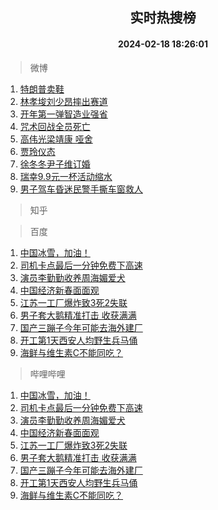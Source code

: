 <div align="center"><h2>实时热搜榜</h2><h4>2024-02-18 18:26:01</h4></div>

> 微博  

1. [特朗普卖鞋](https://s.weibo.com/weibo?q=%23%E7%89%B9%E6%9C%97%E6%99%AE%E5%8D%96%E9%9E%8B%23&t=31&band_rank=1&Refer=top)<br />
2. [林孝埈刘少昂摔出赛道](https://s.weibo.com/weibo?q=%23%E6%9E%97%E5%AD%9D%E5%9F%88%E5%88%98%E5%B0%91%E6%98%82%E6%91%94%E5%87%BA%E8%B5%9B%E9%81%93%23&t=31&band_rank=2&Refer=top)<br />
3. [开年第一弹智造业强省](https://s.weibo.com/weibo?q=%23%E5%BC%80%E5%B9%B4%E7%AC%AC%E4%B8%80%E5%BC%B9%E6%99%BA%E9%80%A0%E4%B8%9A%E5%BC%BA%E7%9C%81%23&t=31&band_rank=3&Refer=top)<br />
4. [咒术回战全员死亡](https://s.weibo.com/weibo?q=%23%E5%92%92%E6%9C%AF%E5%9B%9E%E6%88%98%E5%85%A8%E5%91%98%E6%AD%BB%E4%BA%A1%23&t=31&band_rank=4&Refer=top)<br />
5. [高伟光梁靖康 哑舍](https://s.weibo.com/weibo?q=%E9%AB%98%E4%BC%9F%E5%85%89%E6%A2%81%E9%9D%96%E5%BA%B7%20%E5%93%91%E8%88%8D&t=31&band_rank=5&Refer=top)<br />
6. [贾玲仪态](https://s.weibo.com/weibo?q=%23%E8%B4%BE%E7%8E%B2%E4%BB%AA%E6%80%81%23&t=31&band_rank=6&Refer=top)<br />
7. [徐冬冬尹子维订婚](https://s.weibo.com/weibo?q=%23%E5%BE%90%E5%86%AC%E5%86%AC%E5%B0%B9%E5%AD%90%E7%BB%B4%E8%AE%A2%E5%A9%9A%23&t=31&band_rank=7&Refer=top)<br />
8. [瑞幸9.9元一杯活动缩水](https://s.weibo.com/weibo?q=%23%E7%91%9E%E5%B9%B89.9%E5%85%83%E4%B8%80%E6%9D%AF%E6%B4%BB%E5%8A%A8%E7%BC%A9%E6%B0%B4%23&t=31&band_rank=8&Refer=top)<br />
9. [男子驾车昏迷民警手撕车窗救人](https://s.weibo.com/weibo?q=%23%E7%94%B7%E5%AD%90%E9%A9%BE%E8%BD%A6%E6%98%8F%E8%BF%B7%E6%B0%91%E8%AD%A6%E6%89%8B%E6%92%95%E8%BD%A6%E7%AA%97%E6%95%91%E4%BA%BA%23&t=31&band_rank=9&Refer=top)<br />

> 知乎  


> 百度  

1. [中国冰雪，加油！](https://www.baidu.com/s?wd=%E4%B8%AD%E5%9B%BD%E5%86%B0%E9%9B%AA%EF%BC%8C%E5%8A%A0%E6%B2%B9%EF%BC%81&sa=fyb_news&rsv_dl=fyb_news)<br />
2. [司机卡点最后一分钟免费下高速](https://www.baidu.com/s?wd=%E5%8F%B8%E6%9C%BA%E5%8D%A1%E7%82%B9%E6%9C%80%E5%90%8E%E4%B8%80%E5%88%86%E9%92%9F%E5%85%8D%E8%B4%B9%E4%B8%8B%E9%AB%98%E9%80%9F&sa=fyb_news&rsv_dl=fyb_news)<br />
3. [演员李勤勤收养周海媚爱犬](https://www.baidu.com/s?wd=%E6%BC%94%E5%91%98%E6%9D%8E%E5%8B%A4%E5%8B%A4%E6%94%B6%E5%85%BB%E5%91%A8%E6%B5%B7%E5%AA%9A%E7%88%B1%E7%8A%AC&sa=fyb_news&rsv_dl=fyb_news)<br />
4. [中国经济新春面面观](https://www.baidu.com/s?wd=%E4%B8%AD%E5%9B%BD%E7%BB%8F%E6%B5%8E%E6%96%B0%E6%98%A5%E9%9D%A2%E9%9D%A2%E8%A7%82&sa=fyb_news&rsv_dl=fyb_news)<br />
5. [江苏一工厂爆炸致3死2失联](https://www.baidu.com/s?wd=%E6%B1%9F%E8%8B%8F%E4%B8%80%E5%B7%A5%E5%8E%82%E7%88%86%E7%82%B8%E8%87%B43%E6%AD%BB2%E5%A4%B1%E8%81%94&sa=fyb_news&rsv_dl=fyb_news)<br />
6. [男子套大鹅精准打击 收获满满](https://www.baidu.com/s?wd=%E7%94%B7%E5%AD%90%E5%A5%97%E5%A4%A7%E9%B9%85%E7%B2%BE%E5%87%86%E6%89%93%E5%87%BB+%E6%94%B6%E8%8E%B7%E6%BB%A1%E6%BB%A1&sa=fyb_news&rsv_dl=fyb_news)<br />
7. [国产三蹦子今年可能去海外建厂](https://www.baidu.com/s?wd=%E5%9B%BD%E4%BA%A7%E4%B8%89%E8%B9%A6%E5%AD%90%E4%BB%8A%E5%B9%B4%E5%8F%AF%E8%83%BD%E5%8E%BB%E6%B5%B7%E5%A4%96%E5%BB%BA%E5%8E%82&sa=fyb_news&rsv_dl=fyb_news)<br />
8. [开工第1天西安人均野生兵马俑](https://www.baidu.com/s?wd=%E5%BC%80%E5%B7%A5%E7%AC%AC1%E5%A4%A9%E8%A5%BF%E5%AE%89%E4%BA%BA%E5%9D%87%E9%87%8E%E7%94%9F%E5%85%B5%E9%A9%AC%E4%BF%91&sa=fyb_news&rsv_dl=fyb_news)<br />
9. [海鲜与维生素C不能同吃？](https://www.baidu.com/s?wd=%E6%B5%B7%E9%B2%9C%E4%B8%8E%E7%BB%B4%E7%94%9F%E7%B4%A0C%E4%B8%8D%E8%83%BD%E5%90%8C%E5%90%83%EF%BC%9F&sa=fyb_news&rsv_dl=fyb_news)<br />

> 哔哩哔哩  

1. [中国冰雪，加油！](https://www.baidu.com/s?wd=%E4%B8%AD%E5%9B%BD%E5%86%B0%E9%9B%AA%EF%BC%8C%E5%8A%A0%E6%B2%B9%EF%BC%81&sa=fyb_news&rsv_dl=fyb_news)<br />
2. [司机卡点最后一分钟免费下高速](https://www.baidu.com/s?wd=%E5%8F%B8%E6%9C%BA%E5%8D%A1%E7%82%B9%E6%9C%80%E5%90%8E%E4%B8%80%E5%88%86%E9%92%9F%E5%85%8D%E8%B4%B9%E4%B8%8B%E9%AB%98%E9%80%9F&sa=fyb_news&rsv_dl=fyb_news)<br />
3. [演员李勤勤收养周海媚爱犬](https://www.baidu.com/s?wd=%E6%BC%94%E5%91%98%E6%9D%8E%E5%8B%A4%E5%8B%A4%E6%94%B6%E5%85%BB%E5%91%A8%E6%B5%B7%E5%AA%9A%E7%88%B1%E7%8A%AC&sa=fyb_news&rsv_dl=fyb_news)<br />
4. [中国经济新春面面观](https://www.baidu.com/s?wd=%E4%B8%AD%E5%9B%BD%E7%BB%8F%E6%B5%8E%E6%96%B0%E6%98%A5%E9%9D%A2%E9%9D%A2%E8%A7%82&sa=fyb_news&rsv_dl=fyb_news)<br />
5. [江苏一工厂爆炸致3死2失联](https://www.baidu.com/s?wd=%E6%B1%9F%E8%8B%8F%E4%B8%80%E5%B7%A5%E5%8E%82%E7%88%86%E7%82%B8%E8%87%B43%E6%AD%BB2%E5%A4%B1%E8%81%94&sa=fyb_news&rsv_dl=fyb_news)<br />
6. [男子套大鹅精准打击 收获满满](https://www.baidu.com/s?wd=%E7%94%B7%E5%AD%90%E5%A5%97%E5%A4%A7%E9%B9%85%E7%B2%BE%E5%87%86%E6%89%93%E5%87%BB+%E6%94%B6%E8%8E%B7%E6%BB%A1%E6%BB%A1&sa=fyb_news&rsv_dl=fyb_news)<br />
7. [国产三蹦子今年可能去海外建厂](https://www.baidu.com/s?wd=%E5%9B%BD%E4%BA%A7%E4%B8%89%E8%B9%A6%E5%AD%90%E4%BB%8A%E5%B9%B4%E5%8F%AF%E8%83%BD%E5%8E%BB%E6%B5%B7%E5%A4%96%E5%BB%BA%E5%8E%82&sa=fyb_news&rsv_dl=fyb_news)<br />
8. [开工第1天西安人均野生兵马俑](https://www.baidu.com/s?wd=%E5%BC%80%E5%B7%A5%E7%AC%AC1%E5%A4%A9%E8%A5%BF%E5%AE%89%E4%BA%BA%E5%9D%87%E9%87%8E%E7%94%9F%E5%85%B5%E9%A9%AC%E4%BF%91&sa=fyb_news&rsv_dl=fyb_news)<br />
9. [海鲜与维生素C不能同吃？](https://www.baidu.com/s?wd=%E6%B5%B7%E9%B2%9C%E4%B8%8E%E7%BB%B4%E7%94%9F%E7%B4%A0C%E4%B8%8D%E8%83%BD%E5%90%8C%E5%90%83%EF%BC%9F&sa=fyb_news&rsv_dl=fyb_news)<br />
